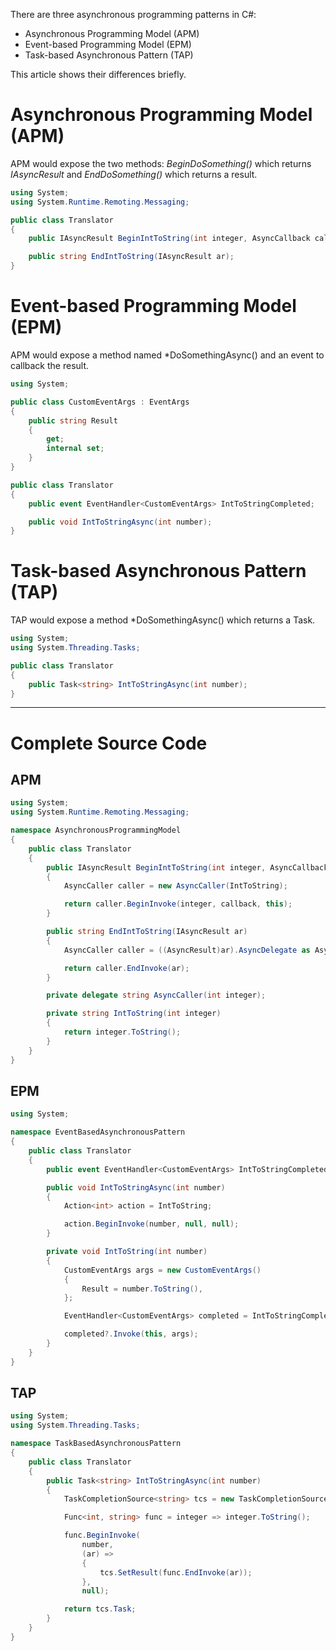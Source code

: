 There are three asynchronous programming patterns in C#:  
* Asynchronous Programming Model (APM)  
* Event-based Programming Model (EPM)  
* Task-based Asynchronous Pattern (TAP)  

This article shows their differences briefly.

# Asynchronous Programming Model (APM)

APM would expose the two methods: *BeginDoSomething()* which returns *IAsyncResult* and *EndDoSomething()* which returns a result.  

```csharp
using System;
using System.Runtime.Remoting.Messaging;

public class Translator
{
    public IAsyncResult BeginIntToString(int integer, AsyncCallback callback = null);

    public string EndIntToString(IAsyncResult ar);
}
```

# Event-based Programming Model (EPM)

APM would expose a method named *DoSomethingAsync() and an event to callback the result.

```csharp
using System;

public class CustomEventArgs : EventArgs
{
    public string Result
    {
        get;
        internal set;
    }
}

public class Translator
{
    public event EventHandler<CustomEventArgs> IntToStringCompleted;

    public void IntToStringAsync(int number);
}
```

# Task-based Asynchronous Pattern (TAP)

TAP would expose a method *DoSomethingAsync() which returns a Task.

```csharp
using System;
using System.Threading.Tasks;

public class Translator
{
    public Task<string> IntToStringAsync(int number);
}
```

------------------------------

# Complete Source Code
## APM

```csharp
using System;
using System.Runtime.Remoting.Messaging;

namespace AsynchronousProgrammingModel
{
    public class Translator
    {
        public IAsyncResult BeginIntToString(int integer, AsyncCallback callback = null)
        {
            AsyncCaller caller = new AsyncCaller(IntToString);

            return caller.BeginInvoke(integer, callback, this);
        }

        public string EndIntToString(IAsyncResult ar)
        {
            AsyncCaller caller = ((AsyncResult)ar).AsyncDelegate as AsyncCaller;

            return caller.EndInvoke(ar);
        }

        private delegate string AsyncCaller(int integer);

        private string IntToString(int integer)
        {
            return integer.ToString();
        }
    }
}
```
## EPM

```csharp
using System;

namespace EventBasedAsynchronousPattern
{
    public class Translator
    {
        public event EventHandler<CustomEventArgs> IntToStringCompleted;

        public void IntToStringAsync(int number)
        {
            Action<int> action = IntToString;

            action.BeginInvoke(number, null, null);
        }

        private void IntToString(int number)
        {
            CustomEventArgs args = new CustomEventArgs()
            {
                Result = number.ToString(),
            };

            EventHandler<CustomEventArgs> completed = IntToStringCompleted;

            completed?.Invoke(this, args);
        }
    }
}
```

## TAP

```csharp
using System;
using System.Threading.Tasks;

namespace TaskBasedAsynchronousPattern
{
    public class Translator
    {
        public Task<string> IntToStringAsync(int number)
        {
            TaskCompletionSource<string> tcs = new TaskCompletionSource<string>();

            Func<int, string> func = integer => integer.ToString();

            func.BeginInvoke(
                number,
                (ar) =>
                {
                    tcs.SetResult(func.EndInvoke(ar));
                },
                null);

            return tcs.Task;
        }
    }
}
```
